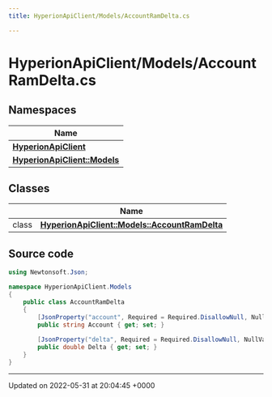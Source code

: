 ```yaml
---
title: HyperionApiClient/Models/AccountRamDelta.cs

---
```


# HyperionApiClient/Models/AccountRamDelta.cs



## Namespaces

| Name           |
| -------------- |
| **[HyperionApiClient](/Namespaces/namespace_hyperion_api_client.md)**  |
| **[HyperionApiClient::Models](/Namespaces/namespace_hyperion_api_client_1_1_models.md)**  |

## Classes

|                | Name           |
| -------------- | -------------- |
| class | **[HyperionApiClient::Models::AccountRamDelta](/Classes/class_hyperion_api_client_1_1_models_1_1_account_ram_delta.md)**  |




## Source code

```csharp
using Newtonsoft.Json;

namespace HyperionApiClient.Models
{
    public class AccountRamDelta 
    {
        [JsonProperty("account", Required = Required.DisallowNull, NullValueHandling = NullValueHandling.Ignore)]
        public string Account { get; set; }
    
        [JsonProperty("delta", Required = Required.DisallowNull, NullValueHandling = NullValueHandling.Ignore)]
        public double Delta { get; set; }
    }
}
```


-------------------------------

Updated on 2022-05-31 at 20:04:45 +0000
